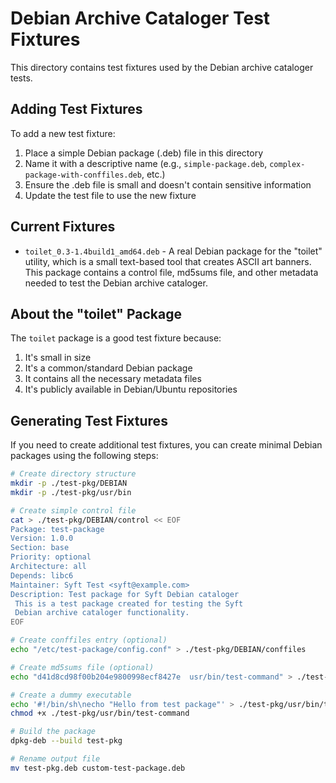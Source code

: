 # Debian Archive Cataloger Test Fixtures

This directory contains test fixtures used by the Debian archive cataloger tests.

## Adding Test Fixtures

To add a new test fixture:

1. Place a simple Debian package (.deb) file in this directory
2. Name it with a descriptive name (e.g., `simple-package.deb`, `complex-package-with-conffiles.deb`, etc.)
3. Ensure the .deb file is small and doesn't contain sensitive information
4. Update the test file to use the new fixture

## Current Fixtures

- `toilet_0.3-1.4build1_amd64.deb` - A real Debian package for the "toilet" utility, which is a small text-based tool that creates ASCII art banners. This package contains a control file, md5sums file, and other metadata needed to test the Debian archive cataloger.

## About the "toilet" Package

The `toilet` package is a good test fixture because:
1. It's small in size
2. It's a common/standard Debian package 
3. It contains all the necessary metadata files
4. It's publicly available in Debian/Ubuntu repositories

## Generating Test Fixtures

If you need to create additional test fixtures, you can create minimal Debian packages using the following steps:

```bash
# Create directory structure
mkdir -p ./test-pkg/DEBIAN
mkdir -p ./test-pkg/usr/bin

# Create simple control file
cat > ./test-pkg/DEBIAN/control << EOF
Package: test-package
Version: 1.0.0
Section: base
Priority: optional
Architecture: all
Depends: libc6
Maintainer: Syft Test <syft@example.com>
Description: Test package for Syft Debian cataloger
 This is a test package created for testing the Syft
 Debian archive cataloger functionality.
EOF

# Create conffiles entry (optional)
echo "/etc/test-package/config.conf" > ./test-pkg/DEBIAN/conffiles

# Create md5sums file (optional)
echo "d41d8cd98f00b204e9800998ecf8427e  usr/bin/test-command" > ./test-pkg/DEBIAN/md5sums

# Create a dummy executable
echo '#!/bin/sh\necho "Hello from test package"' > ./test-pkg/usr/bin/test-command
chmod +x ./test-pkg/usr/bin/test-command

# Build the package
dpkg-deb --build test-pkg

# Rename output file
mv test-pkg.deb custom-test-package.deb
```